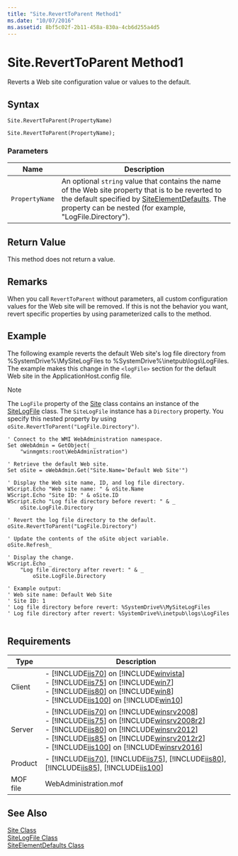 ```yaml
---
title: "Site.RevertToParent Method1"
ms.date: "10/07/2016"
ms.assetid: 8bf5c02f-2b11-458a-830a-4cb6d255a4d5
---
```

# Site.RevertToParent Method1

Reverts a Web site configuration value or values to the default.  
  
## Syntax  
  
```vbs  
Site.RevertToParent(PropertyName)  
```  
  
```jscript#  
Site.RevertToParent(PropertyName);  
```  
  
### Parameters  
  
|Name|Description|  
|----------|-----------------|  
|`PropertyName`|An optional `string` value that contains the name of the Web site property that is to be reverted to the default specified by [SiteElementDefaults](../wmi-provider/siteelementdefaults-class.md). The property can be nested (for example, "LogFile.Directory").|  
  
## Return Value  

 This method does not return a value.  
  
## Remarks  

 When you call `RevertToParent` without parameters, all custom configuration values for the Web site will be removed. If this is not the behavior you want, revert specific properties by using parameterized calls to the method.  
  
## Example  

 The following example reverts the default Web site's log file directory from %SystemDrive%\MySiteLogFiles to %SystemDrive%\inetpub\logs\LogFiles. The example makes this change in the `<logFile>` section for the default Web site in the ApplicationHost.config file.  
  
> [!NOTE]
>  The `LogFile` property of the [Site](../wmi-provider/site-class.md) class contains an instance of the [SiteLogFile](../wmi-provider/sitelogfile-class.md) class. The `SiteLogFile` instance has a `Directory` property. You specify this nested property by using `oSite.RevertToParent("LogFile.Directory")`.  
  
```  
' Connect to the WMI WebAdministration namespace.  
Set oWebAdmin = GetObject( _  
    "winmgmts:root\WebAdministration")  
  
' Retrieve the default Web site.  
Set oSite = oWebAdmin.Get("Site.Name='Default Web Site'")  
  
' Display the Web site name, ID, and log file directory.  
WScript.Echo "Web site name: " & oSite.Name  
WScript.Echo "Site ID: " & oSite.ID      
WScript.Echo "Log file directory before revert: " & _  
    oSite.LogFile.Directory  
  
' Revert the log file directory to the default.  
oSite.RevertToParent("LogFile.Directory")  
  
' Update the contents of the oSite object variable.  
oSite.Refresh_  
  
' Display the change.  
WScript.Echo _  
    "Log file directory after revert: " & _  
        oSite.LogFile.Directory  
  
' Example output:  
' Web site name: Default Web Site  
' Site ID: 1  
' Log file directory before revert: %SystemDrive%\MySiteLogFiles  
' Log file directory after revert: %SystemDrive%\inetpub\logs\LogFiles  
  
```  
  
## Requirements  
  
|Type|Description|  
|----------|-----------------|  
|Client|-   [!INCLUDE[iis70](../wmi-provider/includes/iis70-md.md)] on [!INCLUDE[winvista](../wmi-provider/includes/winvista-md.md)]<br />-   [!INCLUDE[iis75](../wmi-provider/includes/iis75-md.md)] on [!INCLUDE[win7](../wmi-provider/includes/win7-md.md)]<br />-   [!INCLUDE[iis80](../wmi-provider/includes/iis80-md.md)] on [!INCLUDE[win8](../wmi-provider/includes/win8-md.md)]<br />-   [!INCLUDE[iis100](../wmi-provider/includes/iis100-md.md)] on [!INCLUDE[win10](../wmi-provider/includes/win10-md.md)]|  
|Server|-   [!INCLUDE[iis70](../wmi-provider/includes/iis70-md.md)] on [!INCLUDE[winsrv2008](../wmi-provider/includes/winsrv2008-md.md)]<br />-   [!INCLUDE[iis75](../wmi-provider/includes/iis75-md.md)] on [!INCLUDE[winsrv2008r2](../wmi-provider/includes/winsrv2008r2-md.md)]<br />-   [!INCLUDE[iis80](../wmi-provider/includes/iis80-md.md)] on [!INCLUDE[winsrv2012](../wmi-provider/includes/winsrv2012-md.md)]<br />-   [!INCLUDE[iis85](../wmi-provider/includes/iis85-md.md)] on [!INCLUDE[winsrv2012r2](../wmi-provider/includes/winsrv2012r2-md.md)]<br />-   [!INCLUDE[iis100](../wmi-provider/includes/iis100-md.md)] on [!INCLUDE[winsrv2016](../wmi-provider/includes/winsrv2016-md.md)]|  
|Product|-   [!INCLUDE[iis70](../wmi-provider/includes/iis70-md.md)], [!INCLUDE[iis75](../wmi-provider/includes/iis75-md.md)], [!INCLUDE[iis80](../wmi-provider/includes/iis80-md.md)], [!INCLUDE[iis85](../wmi-provider/includes/iis85-md.md)], [!INCLUDE[iis100](../wmi-provider/includes/iis100-md.md)]|  
|MOF file|WebAdministration.mof|  
  
## See Also  

 [Site Class](../wmi-provider/site-class.md)   
 [SiteLogFile Class](../wmi-provider/sitelogfile-class.md)   
 [SiteElementDefaults Class](../wmi-provider/siteelementdefaults-class.md)
